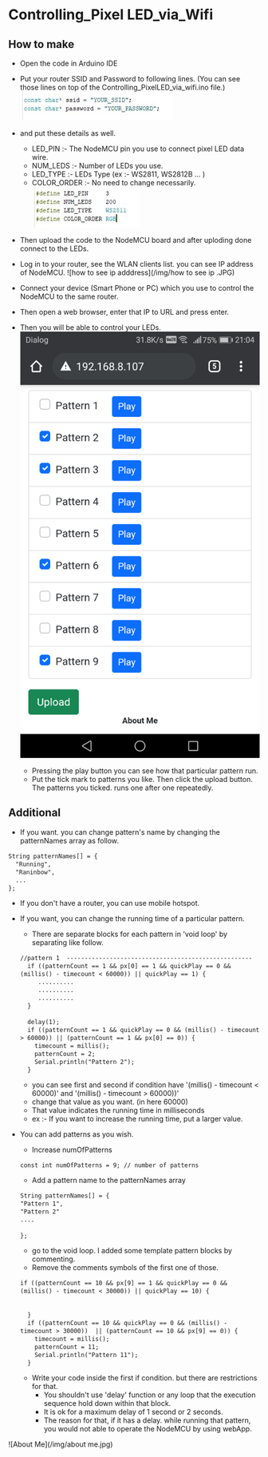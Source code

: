 # Controlling_Pixel LED_via_Wifi

## How to make

- Open the code in Arduino IDE
- Put your router SSID and Password to following lines. (You can see those lines on top of the Controlling_PixelLED_via_wifi.ino file.)
  ![ssid and password](/img/ssid_password.JPG)
- and put these details as well.
  - LED_PIN :- The NodeMCU pin you use to connect pixel LED data wire.
  - NUM_LEDS :- Number of LEDs you use.
  - LED_TYPE :- LEDs Type (ex :- WS2811, WS2812B ... )
  - COLOR_ORDER :- No need to change necessarily.
    ![main config](/img/mainConfig.JPG)
- Then upload the code to the NodeMCU board and after uploding done connect to the LEDs.
- Log in to your router, see the WLAN clients list. you can see IP address of NodeMCU.
  ![how to see ip adddress](/img/how to see ip .JPG)
- Connect your device (Smart Phone or PC) which you use to control the NodeMCU to the same router.
- Then open a web browser, enter that IP to URL and press enter.
- Then you will be able to control your LEDs.
  ![controling window](/img/htmlPage.png)

  - Pressing the play button you can see how that particular pattern run.
  - Put the tick mark to patterns you like. Then click the upload button. The patterns you ticked. runs one after one repeatedly.

## Additional

- If you want. you can change pattern's name by changing the patternNames array as follow.

```
String patternNames[] = {
  "Running",
  "Raninbow",
  ...
};
```

- If you don't have a router, you can use mobile hotspot.
- If you want, you can change the running time of a particular pattern.

  - There are separate blocks for each pattern in 'void loop' by separating like follow.

  ```
  //pattern 1  ----------------------------------------------------
    if ((patternCount == 1 && px[0] == 1 && quickPlay == 0 && (millis() - timecount < 60000)) || quickPlay == 1) {
       ..........
       ..........
       ..........
    }

    delay(1);
    if ((patternCount == 1 && quickPlay == 0 && (millis() - timecount > 60000)) || (patternCount == 1 && px[0] == 0)) {
      timecount = millis();
      patternCount = 2;
      Serial.println("Pattern 2");
    }

  ```

  - you can see first and second if condition have '(millis() - timecount < 60000)' and '(millis() - timecount > 60000))'
  - change that value as you want. (in here 60000)
  - That value indicates the running time in milliseconds
  - ex :- If you want to increase the running time, put a larger value.

- You can add patterns as you wish.

  - Increase numOfPatterns

  ```
  const int numOfPatterns = 9; // number of patterns
  ```

  - Add a pattern name to the patternNames array

  ```
  String patternNames[] = {
  "Pattern 1",
  "Pattern 2"
  ....

  };
  ```

  - go to the void loop. I added some template pattern blocks by commenting.
  - Remove the comments symbols of the first one of those.

  ```
  if ((patternCount == 10 && px[9] == 1 && quickPlay == 0 && (millis() - timecount < 30000)) || quickPlay == 10) {


    }
    if ((patternCount == 10 && quickPlay == 0 && (millis() - timecount > 30000))  || (patternCount == 10 && px[9] == 0)) {
      timecount = millis();
      patternCount = 11;
      Serial.println("Pattern 11");
    }
  ```

  - Write your code inside the first if condition. but there are restrictions for that.
    - You shouldn't use 'delay' function or any loop that the execution sequence hold down within that block.
    - It is ok for a maximum delay of 1 second or 2 seconds.
    - The reason for that, if it has a delay. while running that pattern, you would not able to operate the NodeMCU by using webApp.

![About Me](/img/about me.jpg)
